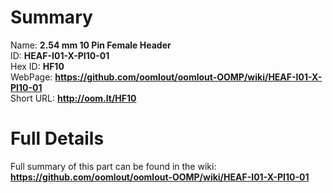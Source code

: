 
Summary
=================
  
Name: __2.54 mm 10 Pin Female Header__    
ID: __HEAF-I01-X-PI10-01__   
Hex ID: __HF10__   
WebPage: __https://github.com/oomlout/oomlout-OOMP/wiki/HEAF-I01-X-PI10-01__   
Short URL: __http://oom.lt/HF10__   

Full Details
==========================
Full summary of this part can be found in the wiki:   
__https://github.com/oomlout/oomlout-OOMP/wiki/HEAF-I01-X-PI10-01__    

